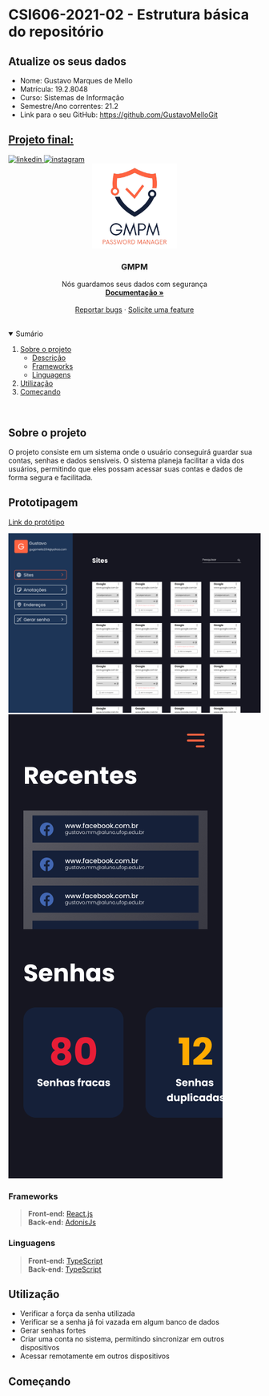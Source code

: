 # **CSI606-2021-02 - Estrutura básica do repositório**

## Atualize os seus dados

- Nome: Gustavo Marques de Mello
- Matrícula: 19.2.8048
- Curso: Sistemas de Informação
- Semestre/Ano correntes: 21.2
- Link para o seu GitHub: https://github.com/GustavoMelloGit

## [Projeto final:](./Projeto/README.md)

<a href="https://www.linkedin.com/in/gustavo-marques-mello/" target="_blank">
  <img src="https://img.shields.io/badge/LinkedIn-0077B5?style=for-the-badge&logo=linkedin&logoColor=white" alt="linkedin"/>
</a>
<a href="https://www.instagram.com/gugamello29/?hl=pt-br" target="_blank">
  <img src="https://img.shields.io/badge/Instagram-E4405F?style=for-the-badge&logo=instagram&logoColor=white" alt="instagram"/>
</a>
<br />
<div align="center">
  <a href="https://github.com/UFOP-CSI477/2021-02-atividades-GustavoMelloGit">
    <img src="./Logo.png" alt="Logo" width="170" height="170">
  </a>
  <h3 align="center"><strong>GMPM</strong></h3>

  <p align="center">
    Nós guardamos seus dados com segurança
    <br />
    <a href="https://github.com/UFOP-CSI477/2021-02-atividades-GustavoMelloGit"><strong>Documentação »</strong></a>
    <br />
    <br />
    <a href="https://github.com/UFOP-CSI477/2021-02-atividades-GustavoMelloGit/issues/new">Reportar bugs</a>
    ·
    <a href="https://github.com/UFOP-CSI477/2021-02-atividades-GustavoMelloGit/issues/new">Solicite uma feature</a>
  </p>
</div>
<br/>
<details open>
  <summary>Sumário</summary>
  <ol>
    <li>
      <a href="#sobre-o-projeto">Sobre o projeto</a>
      <ul>
        <li><a href="#sobre-o-projeto">Descrição</a></li>
      </ul>
      <ul>
        <li><a href="#frameworks">Frameworks</a></li>
      </ul>
      <ul>
        <li><a href="#linguagens">Linguagens</a></li>
      </ul>
    </li>
    <li>
      <a href="#utilização">Utilização</a>
    </li>
    <li><a href="#começando">Começando</a></li>
  </ol>
</details>
<br/>

## Sobre o projeto
  O projeto consiste em um sistema onde o usuário conseguirá guardar sua contas, senhas e dados sensíveis. O sistema planeja facilitar a vida dos usuários, permitindo que eles possam acessar suas contas e dados de forma segura e facilitada. 

## Prototipagem
<a href="https://www.figma.com/file/B5hfGQhAIHqfqvqnOxcxCv/GMPM?node-id=0%3A1">Link do protótipo</a>

![desktop-home]
![mobile-home]

### Frameworks
> **Front-end:** [React.js](https://reactjs.org/) <br/>
> **Back-end:** [AdonisJs](https://adonisjs.com/)

### Linguagens
> **Front-end:** [TypeScript](https://www.typescriptlang.org/)<br/>
> **Back-end:** [TypeScript](https://www.typescriptlang.org/)

## Utilização
  <ul>
    <li>Verificar a força da senha utilizada</li>
    <li>Verificar se a senha já foi vazada em algum banco de dados</li>
    <li>Gerar senhas fortes</li>
    <li>Criar uma conta no sistema, permitindo sincronizar em outros dispositivos</li>
    <li>Acessar remotamente em outros dispositivos</li>
  </ul>

## Começando


<!-- MARKDOWN LINKS & IMAGES -->
<!-- https://www.markdownguide.org/basic-syntax/#reference-style-links -->
[linkedin-shield]: https://img.shields.io/badge/-LinkedIn-black.svg?style=for-the-badge&logo=linkedin&colorB=555
[linkedin-url]: https://linkedin.com/in/gustavo-marques-mello
[desktop-home]: images/desktop-home.png
[mobile-home]: images/mobile-home.png
[mobile-login_page]: images/mobile-login_page.png
[mobile-menu]: images/mobile-menu.png
[mobile-password_generation]: images/mobile-password_generation.png
